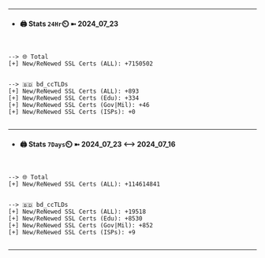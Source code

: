 

---
- #### 🖨️ **Stats** `24Hr`⏲️ ➼ 2024_07_23
```console


--> 🌐 Total
[+] New/ReNewed SSL Certs (ALL): +7150502


--> 🇧🇩 bd_ccTLDs
[+] New/ReNewed SSL Certs (ALL): +893
[+] New/ReNewed SSL Certs (Edu): +334
[+] New/ReNewed SSL Certs (Gov|Mil): +46
[+] New/ReNewed SSL Certs (ISPs): +0


```

---
- #### 🖨️ **Stats** `7Days`⏲️ ➼ 2024_07_23 <--> 2024_07_16
```console


--> 🌐 Total
[+] New/ReNewed SSL Certs (ALL): +114614841


--> 🇧🇩 bd_ccTLDs
[+] New/ReNewed SSL Certs (ALL): +19518
[+] New/ReNewed SSL Certs (Edu): +8530
[+] New/ReNewed SSL Certs (Gov|Mil): +852
[+] New/ReNewed SSL Certs (ISPs): +9


```

---

